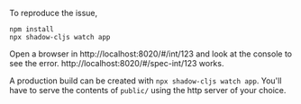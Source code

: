 To reproduce the issue,

```
npm install
npx shadow-cljs watch app
```

Open a browser in http://localhost:8020/#/int/123 and look at the console to see the error. http://localhost:8020/#/spec-int/123 works.

A production build can be created with `npx shadow-cljs watch app`. You'll have to serve the contents of `public/` using the http server of your choice.
